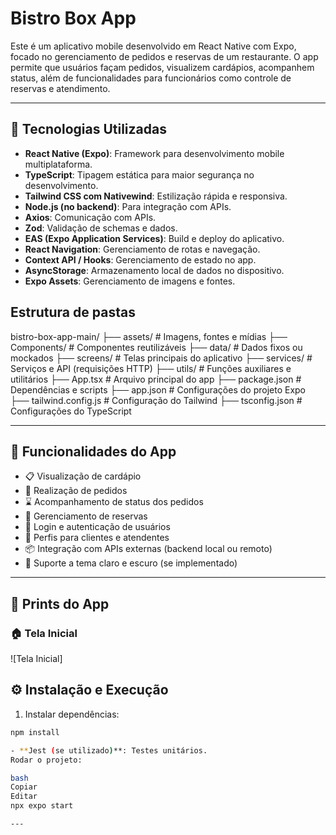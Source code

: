 # Bistro Box App

Este é um aplicativo mobile desenvolvido em React Native com Expo, focado no gerenciamento de pedidos e reservas de um restaurante. O app permite que usuários façam pedidos, visualizem cardápios, acompanhem status, além de funcionalidades para funcionários como controle de reservas e atendimento.

---

## 🚀 Tecnologias Utilizadas

- **React Native (Expo)**: Framework para desenvolvimento mobile multiplataforma.
- **TypeScript**: Tipagem estática para maior segurança no desenvolvimento.
- **Tailwind CSS com Nativewind**: Estilização rápida e responsiva.
- **Node.js (no backend)**: Para integração com APIs.
- **Axios**: Comunicação com APIs.
- **Zod**: Validação de schemas e dados.
- **EAS (Expo Application Services)**: Build e deploy do aplicativo.
- **React Navigation**: Gerenciamento de rotas e navegação.
- **Context API / Hooks**: Gerenciamento de estado no app.
- **AsyncStorage**: Armazenamento local de dados no dispositivo.
- **Expo Assets**: Gerenciamento de imagens e fontes.

## Estrutura de pastas
 bistro-box-app-main/
├── assets/ # Imagens, fontes e mídias
├── Components/ # Componentes reutilizáveis
├── data/ # Dados fixos ou mockados
├── screens/ # Telas principais do aplicativo
├── services/ # Serviços e API (requisições HTTP)
├── utils/ # Funções auxiliares e utilitários
├── App.tsx # Arquivo principal do app
├── package.json # Dependências e scripts
├── app.json # Configurações do projeto Expo
├── tailwind.config.js # Configuração do Tailwind
├── tsconfig.json # Configurações do TypeScript



---

## 🎯 Funcionalidades do App

- 📋 Visualização de cardápio
- 🛒 Realização de pedidos
- ⌛ Acompanhamento de status dos pedidos
- 📅 Gerenciamento de reservas
- 🔑 Login e autenticação de usuários
- 👥 Perfis para clientes e atendentes
- 📦 Integração com APIs externas (backend local ou remoto)
- 🌙 Suporte a tema claro e escuro (se implementado)

---
## 📸 Prints do App

### 🏠 Tela Inicial
![Tela Inicial]

## ⚙️ Instalação e Execução

1. Instalar dependências:
```bash
npm install

- **Jest (se utilizado)**: Testes unitários.
Rodar o projeto:

bash
Copiar
Editar
npx expo start

---



